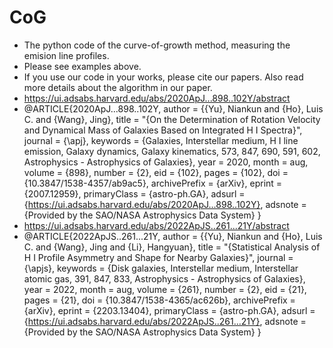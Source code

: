 # CoG
* The python code of the curve-of-growth method, measuring the emision line profiles.
* Please see examples above.
* If you use our code in your works, please cite our papers. Also read more details about the algorithm in our paper.
* https://ui.adsabs.harvard.edu/abs/2020ApJ...898..102Y/abstract
* @ARTICLE{2020ApJ...898..102Y,
       author = {{Yu}, Niankun and {Ho}, Luis C. and {Wang}, Jing},
        title = "{On the Determination of Rotation Velocity and Dynamical Mass of Galaxies Based on Integrated H I Spectra}",
      journal = {\apj},
     keywords = {Galaxies, Interstellar medium, H I line emission, Galaxy dynamics, Galaxy kinematics, 573, 847, 690, 591, 602, Astrophysics - Astrophysics of Galaxies},
         year = 2020,
        month = aug,
       volume = {898},
       number = {2},
          eid = {102},
        pages = {102},
          doi = {10.3847/1538-4357/ab9ac5},
archivePrefix = {arXiv},
       eprint = {2007.12959},
 primaryClass = {astro-ph.GA},
       adsurl = {https://ui.adsabs.harvard.edu/abs/2020ApJ...898..102Y},
      adsnote = {Provided by the SAO/NASA Astrophysics Data System}
} 
* https://ui.adsabs.harvard.edu/abs/2022ApJS..261...21Y/abstract
* @ARTICLE{2022ApJS..261...21Y,
       author = {{Yu}, Niankun and {Ho}, Luis C. and {Wang}, Jing and {Li}, Hangyuan},
        title = "{Statistical Analysis of H I Profile Asymmetry and Shape for Nearby Galaxies}",
      journal = {\apjs},
     keywords = {Disk galaxies, Interstellar medium, Interstellar atomic gas, 391, 847, 833, Astrophysics - Astrophysics of Galaxies},
         year = 2022,
        month = aug,
       volume = {261},
       number = {2},
          eid = {21},
        pages = {21},
          doi = {10.3847/1538-4365/ac626b},
archivePrefix = {arXiv},
       eprint = {2203.13404},
 primaryClass = {astro-ph.GA},
       adsurl = {https://ui.adsabs.harvard.edu/abs/2022ApJS..261...21Y},
      adsnote = {Provided by the SAO/NASA Astrophysics Data System}
}
